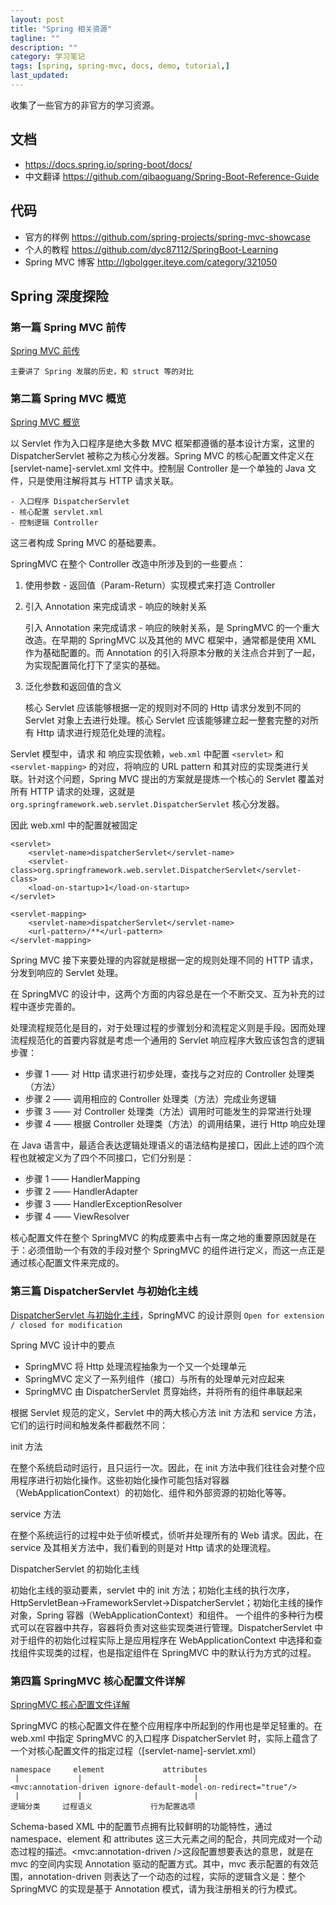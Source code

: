 ```yaml
---
layout: post
title: "Spring 相关资源"
tagline: ""
description: ""
category: 学习笔记
tags: [spring, spring-mvc, docs, demo, tutorial,]
last_updated:
---
```


收集了一些官方的非官方的学习资源。

## 文档

- <https://docs.spring.io/spring-boot/docs/>
- 中文翻译 <https://github.com/qibaoguang/Spring-Boot-Reference-Guide>

## 代码

- 官方的样例 <https://github.com/spring-projects/spring-mvc-showcase>
- 个人的教程 <https://github.com/dyc87112/SpringBoot-Learning>
- Spring MVC 博客 <http://lgbolgger.iteye.com/category/321050>


## Spring 深度探险

### 第一篇 Spring MVC 前传
[Spring MVC 前传](http://downpour.iteye.com/blog/1330537)


    主要讲了 Spring 发展的历史，和 struct 等的对比

### 第二篇 Spring MVC 概览
[Spring MVC 概览](http://downpour.iteye.com/blog/1330596)

以 Servlet 作为入口程序是绝大多数 MVC 框架都遵循的基本设计方案，这里的 DispatcherServlet 被称之为核心分发器。Spring MVC 的核心配置文件定义在 [servlet-name]-servlet.xml 文件中。控制层 Controller 是一个单独的 Java 文件，只是使用注解将其与 HTTP 请求关联。

    - 入口程序 DispatcherServlet
    - 核心配置 servlet.xml
    - 控制逻辑 Controller

这三者构成 Spring MVC 的基础要素。

SpringMVC 在整个 Controller 改造中所涉及到的一些要点：

1. 使用参数 - 返回值（Param-Return）实现模式来打造 Controller
2. 引入 Annotation 来完成请求 - 响应的映射关系

    引入 Annotation 来完成请求 - 响应的映射关系，是 SpringMVC 的一个重大改造。在早期的 SpringMVC 以及其他的 MVC 框架中，通常都是使用 XML 作为基础配置的。而 Annotation 的引入将原本分散的关注点合并到了一起，为实现配置简化打下了坚实的基础。

3. 泛化参数和返回值的含义

    核心 Servlet 应该能够根据一定的规则对不同的 Http 请求分发到不同的 Servlet 对象上去进行处理。核心 Servlet 应该能够建立起一整套完整的对所有 Http 请求进行规范化处理的流程。


Servlet 模型中，请求 和 响应实现依赖，`web.xml` 中配置 `<servlet>` 和 `<servlet-mapping>` 的对应，将响应的 URL pattern 和其对应的实现类进行关联。针对这个问题，Spring MVC 提出的方案就是提炼一个核心的 Servlet 覆盖对所有 HTTP 请求的处理，这就是 `org.springframework.web.servlet.DispatcherServlet` 核心分发器。

因此 web.xml 中的配置就被固定

    <servlet>
        <servlet-name>dispatcherServlet</servlet-name>
        <servlet-class>org.springframework.web.servlet.DispatcherServlet</servlet-class>
        <load-on-startup>1</load-on-startup>
    </servlet>

    <servlet-mapping>
        <servlet-name>dispatcherServlet</servlet-name>
        <url-pattern>/**</url-pattern>
    </servlet-mapping>

Spring MVC 接下来要处理的内容就是根据一定的规则处理不同的 HTTP 请求，分发到响应的 Servlet 处理。

在 SpringMVC 的设计中，这两个方面的内容总是在一个不断交叉、互为补充的过程中逐步完善的。

处理流程规范化是目的，对于处理过程的步骤划分和流程定义则是手段。因而处理流程规范化的首要内容就是考虑一个通用的 Servlet 响应程序大致应该包含的逻辑步骤：

- 步骤 1 —— 对 Http 请求进行初步处理，查找与之对应的 Controller 处理类（方法）
- 步骤 2 —— 调用相应的 Controller 处理类（方法）完成业务逻辑
- 步骤 3 —— 对 Controller 处理类（方法）调用时可能发生的异常进行处理
- 步骤 4 —— 根据 Controller 处理类（方法）的调用结果，进行 Http 响应处理

在 Java 语言中，最适合表达逻辑处理语义的语法结构是接口，因此上述的四个流程也就被定义为了四个不同接口，它们分别是：

- 步骤 1 —— HandlerMapping
- 步骤 2 —— HandlerAdapter
- 步骤 3 —— HandlerExceptionResolver
- 步骤 4 —— ViewResolver

核心配置文件在整个 SpringMVC 的构成要素中占有一席之地的重要原因就是在于：必须借助一个有效的手段对整个 SpringMVC 的组件进行定义，而这一点正是通过核心配置文件来完成的。


### 第三篇 DispatcherServlet 与初始化主线

[DispatcherServlet 与初始化主线](http://downpour.iteye.com/blog/1341459)，SpringMVC 的设计原则 `Open for extension / closed for modification`

Spring MVC 设计中的要点

- SpringMVC 将 Http 处理流程抽象为一个又一个处理单元
- SpringMVC 定义了一系列组件（接口）与所有的处理单元对应起来
- SpringMVC 由 DispatcherServlet 贯穿始终，并将所有的组件串联起来

根据 Servlet 规范的定义，Servlet 中的两大核心方法 init 方法和 service 方法，它们的运行时间和触发条件都截然不同：

init 方法

在整个系统启动时运行，且只运行一次。因此，在 init 方法中我们往往会对整个应用程序进行初始化操作。这些初始化操作可能包括对容器（WebApplicationContext）的初始化、组件和外部资源的初始化等等。

service 方法

在整个系统运行的过程中处于侦听模式，侦听并处理所有的 Web 请求。因此，在 service 及其相关方法中，我们看到的则是对 Http 请求的处理流程。

DispatcherServlet 的初始化主线

初始化主线的驱动要素，servlet 中的 init 方法；初始化主线的执行次序，HttpServletBean->FrameworkServlet->DispatcherServlet；初始化主线的操作对象，Spring 容器（WebApplicationContext）和组件。
一个组件的多种行为模式可以在容器中共存，容器将负责对这些实现类进行管理。DispatcherServlet 中对于组件的初始化过程实际上是应用程序在 WebApplicationContext 中选择和查找组件实现类的过程，也是指定组件在 SpringMVC 中的默认行为方式的过程。


### 第四篇 SpringMVC 核心配置文件详解
[SpringMVC 核心配置文件详解](http://downpour.iteye.com/blog/1389285)

SpringMVC 的核心配置文件在整个应用程序中所起到的作用也是举足轻重的。在 web.xml 中指定 SpringMVC 的入口程序 DispatcherServlet 时，实际上蕴含了一个对核心配置文件的指定过程（[servlet-name]-servlet.xml）

    namespace     element             attributes
     |             |                         |
    <mvc:annotation-driven ignore-default-model-on-redirect="true"/>
     |             |                         |
    逻辑分类     过程语义             行为配置选项

Schema-based XML 中的配置节点拥有比较鲜明的功能特性，通过 namespace、element 和 attributes 这三大元素之间的配合，共同完成对一个动态过程的描述。<mvc:annotation-driven />这段配置想要表达的意思，就是在 mvc 的空间内实现 Annotation 驱动的配置方式。其中，mvc 表示配置的有效范围，annotation-driven 则表达了一个动态的过程，实际的逻辑含义是：整个 SpringMVC 的实现是基于 Annotation 模式，请为我注册相关的行为模式。


